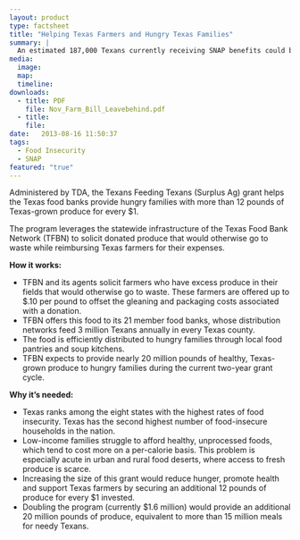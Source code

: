 ```yaml
---
layout: product
type: factsheet
title: "Helping Texas Farmers and Hungry Texas Families"
summary: |
  An estimated 187,000 Texans currently receiving SNAP benefits could become ineligible as a result of nutrition title provisions in the House farm bill.
media:
  image: 
  map:
  timeline:
downloads: 
  - title: PDF
    file: Nov_Farm_Bill_Leavebehind.pdf
  - title:
    file:
date:   2013-08-16 11:50:37
tags: 
  - Food Insecurity
  - SNAP
featured: "true"
---
```

Administered by TDA, the Texans Feeding Texans (Surplus Ag) grant helps the Texas food banks provide hungry families with more than 12 pounds of Texas-grown produce for every $1. 

The program leverages the statewide infrastructure of the Texas Food Bank Network (TFBN) to solicit donated produce that would otherwise go to waste while reimbursing Texas farmers for their expenses. 

**How it works:** 
 
- TFBN and its agents solicit farmers who have excess produce in their fields that would otherwise go to waste. These farmers are offered up to $.10 per pound to offset the gleaning and packaging costs associated with a donation. 
- TFBN offers this food to its 21 member food banks, whose distribution networks feed 3 million Texans annually in every Texas county. 
- The food is efficiently distributed to hungry families through local food pantries and soup kitchens. 
- TFBN expects to provide nearly 20 million pounds of healthy, Texas-grown produce to hungry families during the current two-year grant cycle. 

**Why it’s needed:**
- Texas ranks among the eight states with the highest rates of food insecurity. Texas has the second highest number of food-insecure households in the nation. 
- Low-income families struggle to afford healthy, unprocessed foods, which tend to cost more on a per-calorie basis. This problem is especially acute in urban and rural food deserts, where access to fresh produce is scarce. 
- Increasing the size of this grant would reduce hunger, promote health and support Texas farmers by securing an additional 12 pounds of produce for every $1 invested. 
- Doubling the program (currently $1.6 million) would provide an additional 20 million pounds of produce, equivalent to more than 15 million meals for needy Texans. 


